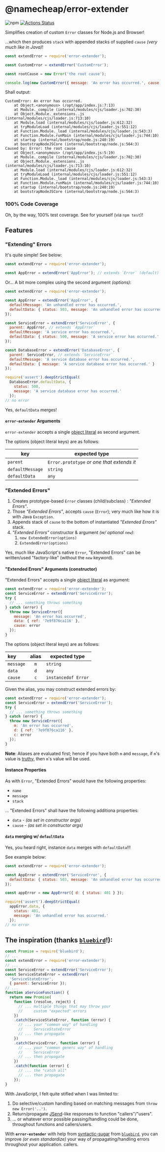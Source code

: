# @namecheap/error-extender

![npm](https://img.shields.io/npm/v/@namecheap/error-extender?label=%40namecheap%2Ferror-extender)
[![Actions Status](https://github.com/namecheap/error-extender/workflows/CI/badge.svg)](https://github.com/namecheap/error-extender/actions)

Simplifies creation of custom `Error` classes for Node.js and Browser!

...which then produces `stack` with appended stacks of supplied `cause` _(very much like in Java)_!

```javascript
const extendError = require('error-extender');

const CustomError = extendError('CustomError');

const rootCause = new Error('the root cause');

console.log(new CustomError({ message: 'An error has occurred.', cause: rootCause }));
```

Shall output:

```
CustomError: An error has occurred.
    at Object.<anonymous> (/opt/app/index.js:7:13)
    at Module._compile (internal/modules/cjs/loader.js:702:30)
    at Object.Module._extensions..js (internal/modules/cjs/loader.js:713:10)
    at Module.load (internal/modules/cjs/loader.js:612:32)
    at tryModuleLoad (internal/modules/cjs/loader.js:551:12)
    at Function.Module._load (internal/modules/cjs/loader.js:543:3)
    at Function.Module.runMain (internal/modules/cjs/loader.js:744:10)
    at startup (internal/bootstrap/node.js:240:19)
    at bootstrapNodeJSCore (internal/bootstrap/node.js:564:3)
Caused by: Error: the root cause
    at Object.<anonymous> (/opt/app/index.js:5:19)
    at Module._compile (internal/modules/cjs/loader.js:702:30)
    at Object.Module._extensions..js (internal/modules/cjs/loader.js:713:10)
    at Module.load (internal/modules/cjs/loader.js:612:32)
    at tryModuleLoad (internal/modules/cjs/loader.js:551:12)
    at Function.Module._load (internal/modules/cjs/loader.js:543:3)
    at Function.Module.runMain (internal/modules/cjs/loader.js:744:10)
    at startup (internal/bootstrap/node.js:240:19)
    at bootstrapNodeJSCore (internal/bootstrap/node.js:564:3)
```

### 100% Code Coverage
Oh, by the way, 100% test coverage. See for yourself (via `npm test`)!

## Features

### "Extending" Errors

It's quite simple! See below:

```javascript
const extendError = require('error-extender');

const AppError = extendError('AppError'); // extends `Error` (default)
```

Or... A bit more complex using the second argument _(options)_:

```javascript
const extendError = require('error-extender');

const AppError = extendError('AppError', {
  defaultMessage: 'An unhandled error has occurred.',
  defaultData: { status: 503, message: 'An unhandled error has occurred.' }
});

const ServiceError = extendError('ServiceError', {
  parent: AppError, // extends `AppError`
  defaultMessage: 'A service error has occurred.',
  defaultData: { status: 500, message: 'A service error has occurred.' }
});

const DatabaseError = extendError('DatabaseError', {
  parent: ServiceError, // extends `ServiceError`
  defaultMessage: 'A service database error has occurred.',
  defaultData: { message: 'A service database error has occurred.' }
});

require('assert').deepStrictEqual(
  DatabaseError.defaultData, {
    status: 500,
    message: 'A service database error has occurred.'
  });
// no error
```

Yes, `defaultData` merges!

#### `error-extender` Arguments

`error-extender` accepts a single [object literal](https://www.w3schools.com/js/js_objects.asp) as second argument.

The options (object literal keys) are as follows:

| key              | expected type                              |
| ---------------- | ------------------------------------------ |
| `parent`         | `Error.prototype` _or one that extends it_ |
| `defaultMessage` | `string`                                   |
| `defaultData`    | `any`                                      |

### "Extended Errors"

1) Creates prototype-based `Error` classes (child/subclass) : _"Extended Errors"_.
1) Those _"Extended Errors"_, accepts `cause` (`Error`); very much like how it is with Java `Exception`.
1) Appends stack of `cause` to the bottom of instantiated _"Extended Errors"_ stack.
1) _"Extended Errors"_ constructor & argument _(w/ optional `new`)_:
    1) `new ExtendedError(options)`
    1) `ExtendedError(options)`

Yes, much like JavaScript's native `Error`, "Extended Errors" can be written/used "factory-like" (without the `new` keyword).

#### "Extended Errors" Arguments (constructor)

"Extended Errors" accepts a single [object literal](https://www.w3schools.com/js/js_objects.asp) as argument:

```javascript
const extendError = require('error-extender');
const ServiceError = extendError('ServiceError');
try {
  // ... something throws something
} catch (error) {
  throw new ServiceError({
    message: 'An error has occurred',
    data: { ref: '7e9f876ca116' },
    cause: error
  });
}
```

The options (object literal keys) are as follows:

| key       | alias | expected type       |
| :-------- | :---: | ------------------- |
| `message` | `m`   | `string`            |
| `data`    | `d`   | `any`               |
| `cause`   | `c`   | `instancedof Error` |

Given the alias, you may construct extended errors by:

```javascript
const extendError = require('error-extender');
const ServiceError = extendError('ServiceError');
try {
  // ... something throws something
} catch (error) {
  throw new ServiceError({
    m: 'An error has occurred',
    d: { ref: '7e9f876ca116' },
    c: error
  });
}
```

**Note**: Aliases are evaluated first; hence if you have both `m` and `message`, if `m`'s value is [truthy](https://developer.mozilla.org/en-US/docs/Glossary/Truthy), then `m`'s value will be used.

#### Instance Properties

As with `Error`, "Extended Errors" would have the following properties:

* `name`
* `message`
* `stack`

... "Extended Errors" shall have the following additiona properties:

* `data` - _(as set in constructor args)_
* `cause` - _(as set in constructor args)_

#### `data` merging w/ `defaultData`

Yes, you heard right, instance `data` merges with `defaultData`!!!

See example below:

```javascript
const extendError = require('error-extender');

const AppError = extendError('ServiceError', {
  defaultData: { status: 503, message: 'An unhandled error has occurred.' }
});

const appError = new AppError({ d: { status: 401 } });

require('assert').deepStrictEqual(
  appError.data, {
    status: 401,
    message: 'An unhandled error has occurred.'
  });
// no error
```

## The inspiration (thanks [`bluebird`](https://www.npmjs.com/package/bluebird)!):

```javascript
const Promise = require('bluebird');
// ...
const extendError = require('error-extender');
// ...
const ServiceError = extendError('ServiceError');
const ServiceStateError = extendError(
  'ServiceStateError',
  { parent: ServiceError });
// ...
function aServiceFunction() {
  return new Promise(
    function (resolve, reject) {
      // ... multiple things that may throw your
      //     custom "expected" errors
    })
    .catch(ServiceStateError, function (error) {
      // ... your "common way" of handling
      //     ServiceStateError
      // ... then propagate
    })
    .catch(ServiceError, function (error) {
      // ... your "common generc way" of handling
      //     ServiceError
      // ... then propagate
    })
    .catch(function (error) {
      // ... the "catch all"
      // ... then propagate
    });
}
```

With JavaScript, I felt quite stifled when I was limited to:

1) Do selective/custom handling based on matching messages from `throw new Error('..')`.
1) Return/propagate [JSend](https://labs.omniti.com/labs/jsend)-like responses to function "callers"/"users".
1) ... or whatever error possible passing/handling could be done, throughout functions and callers/users.

With **`error-extender`** with help from [syntactic-sugar](https://en.wikipedia.org/wiki/Syntactic_sugar) from [`bluebird`](https://www.npmjs.com/package/bluebird), you can improve _(or even standardize)_ your way of propagating/handling errors throughout your application.
callers.